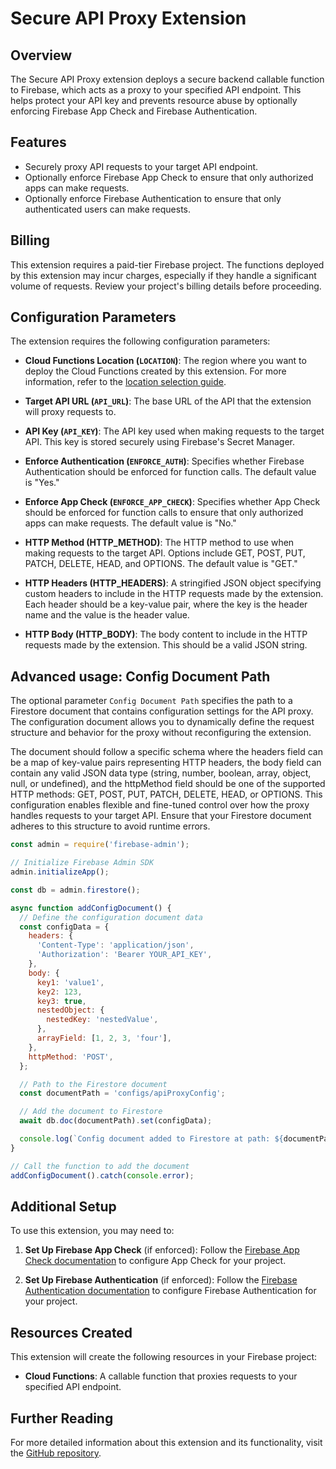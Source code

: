 
# Secure API Proxy Extension

## Overview

The Secure API Proxy extension deploys a secure backend callable function to Firebase, which acts as a proxy to your specified API endpoint. This helps protect your API key and prevents resource abuse by optionally enforcing Firebase App Check and Firebase Authentication.

## Features

- Securely proxy API requests to your target API endpoint.
- Optionally enforce Firebase App Check to ensure that only authorized apps can make requests.
- Optionally enforce Firebase Authentication to ensure that only authenticated users can make requests.

## Billing

This extension requires a paid-tier Firebase project. The functions deployed by this extension may incur charges, especially if they handle a significant volume of requests. Review your project's billing details before proceeding.

## Configuration Parameters

The extension requires the following configuration parameters:

- **Cloud Functions Location (`LOCATION`)**: The region where you want to deploy the Cloud Functions created by this extension. For more information, refer to the [location selection guide](https://firebase.google.com/docs/functions/locations).
  
- **Target API URL (`API_URL`)**: The base URL of the API that the extension will proxy requests to.

- **API Key (`API_KEY`)**: The API key used when making requests to the target API. This key is stored securely using Firebase's Secret Manager.

- **Enforce Authentication (`ENFORCE_AUTH`)**: Specifies whether Firebase Authentication should be enforced for function calls. The default value is "Yes."

- **Enforce App Check (`ENFORCE_APP_CHECK`)**: Specifies whether App Check should be enforced for function calls to ensure that only authorized apps can make requests. The default value is "No."

- **HTTP Method (HTTP_METHOD)**: The HTTP method to use when making requests to the target API. Options include GET, POST, PUT, PATCH, DELETE, HEAD, and OPTIONS. The default value is "GET."

- **HTTP Headers (HTTP_HEADERS)**: A stringified JSON object specifying custom headers to include in the HTTP requests made by the extension. Each header should be a key-value pair, where the key is the header name and the value is the header value.

- **HTTP Body (HTTP_BODY)**: The body content to include in the HTTP requests made by the extension. This should be a valid JSON string.

## Advanced usage: Config Document Path

The optional parameter `Config Document Path` specifies the path to a Firestore document that contains configuration settings for the API proxy. The configuration document allows you to dynamically define the request structure and behavior for the proxy without reconfiguring the extension.

The document should follow a specific schema where the headers field can be a map of key-value pairs representing HTTP headers, the body field can contain any valid JSON data type (string, number, boolean, array, object, null, or undefined), and the httpMethod field should be one of the supported HTTP methods: GET, POST, PUT, PATCH, DELETE, HEAD, or OPTIONS. This configuration enables flexible and fine-tuned control over how the proxy handles requests to your target API. Ensure that your Firestore document adheres to this structure to avoid runtime errors.


```javascript
const admin = require('firebase-admin');

// Initialize Firebase Admin SDK
admin.initializeApp();

const db = admin.firestore();

async function addConfigDocument() {
  // Define the configuration document data
  const configData = {
    headers: {
      'Content-Type': 'application/json',
      'Authorization': 'Bearer YOUR_API_KEY',
    },
    body: {
      key1: 'value1',
      key2: 123,
      key3: true,
      nestedObject: {
        nestedKey: 'nestedValue',
      },
      arrayField: [1, 2, 3, 'four'],
    },
    httpMethod: 'POST',
  };

  // Path to the Firestore document
  const documentPath = 'configs/apiProxyConfig';

  // Add the document to Firestore
  await db.doc(documentPath).set(configData);

  console.log(`Config document added to Firestore at path: ${documentPath}`);
}

// Call the function to add the document
addConfigDocument().catch(console.error);
```

## Additional Setup

To use this extension, you may need to:

1. **Set Up Firebase App Check** (if enforced): Follow the [Firebase App Check documentation](https://firebase.google.com/docs/app-check) to configure App Check for your project.
  
2. **Set Up Firebase Authentication** (if enforced): Follow the [Firebase Authentication documentation](https://firebase.google.com/docs/auth) to configure Firebase Authentication for your project.

## Resources Created

This extension will create the following resources in your Firebase project:

- **Cloud Functions**: A callable function that proxies requests to your specified API endpoint.

## Further Reading

For more detailed information about this extension and its functionality, visit the [GitHub repository](https://github.com/cabljac/firebase-extensions/tree/main/extensions/secure-callable-api-proxy).
